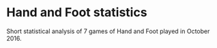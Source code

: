 # Hand and Foot statistics

Short statistical analysis of 7 games of Hand and Foot played in October 2016.
